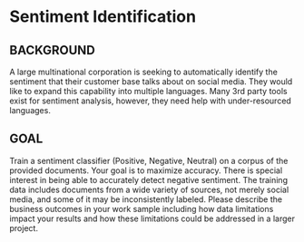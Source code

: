 # Sentiment Identification

## BACKGROUND
A large multinational corporation is seeking to automatically identify the sentiment that their customer base talks
about on social media. They would like to expand this capability into multiple languages. Many 3rd party tools exist for
sentiment analysis, however, they need help with under-resourced languages.

## GOAL

Train a sentiment classifier (Positive, Negative, Neutral) on a corpus of the provided documents. Your goal is to
maximize accuracy. There is special interest in being able to accurately detect negative sentiment. The training data
includes documents from a wide variety of sources, not merely social media, and some of it may be inconsistently
labeled. Please describe the business outcomes in your work sample including how data limitations impact your results
and how these limitations could be addressed in a larger project.

